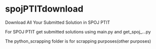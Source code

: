 # spojPTITdownload
Download All Your Submitted Solution in SPOJ PTIT


For SPOJ PTIT get submitted solutions using main.py and get_spoj_...py

The python_scrapping folder is for scrapping purposes(other purposes)
